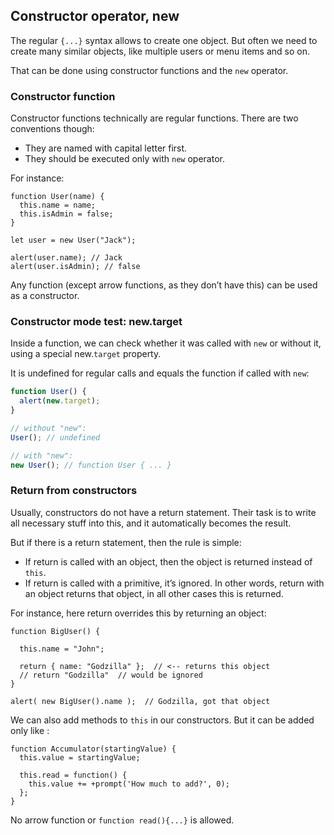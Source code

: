 
## Constructor operator, new 

The regular ``{...}`` syntax allows to create one object. But often we need to create many similar objects, like multiple users or menu items and so on.

That can be done using constructor functions and the ``new`` operator.

### Constructor function
Constructor functions technically are regular functions. There are two conventions though:

- They are named with capital letter first.
- They should be executed only with ``new`` operator.

For instance:
```JS
function User(name) {
  this.name = name;
  this.isAdmin = false;
}

let user = new User("Jack");

alert(user.name); // Jack
alert(user.isAdmin); // false
```

Any function (except arrow functions, as they don’t have this) can be used as a constructor. 

### Constructor mode test: new.target

Inside a function, we can check whether it was called with ``new`` or without it, using a special new.``target`` property.

It is undefined for regular calls and equals the function if called with ``new``:
```js
function User() {
  alert(new.target);
}

// without "new":
User(); // undefined

// with "new":
new User(); // function User { ... }
```

### Return from constructors
Usually, constructors do not have a return statement. Their task is to write all necessary stuff into this, and it automatically becomes the result.

But if there is a return statement, then the rule is simple:

- If return is called with an object, then the object is returned instead of ``this``.
- If return is called with a primitive, it’s ignored.
In other words, return with an object returns that object, in all other cases this is returned.

For instance, here return overrides this by returning an object:
```JS
function BigUser() {

  this.name = "John";

  return { name: "Godzilla" };  // <-- returns this object
  // return "Godzilla"  // would be ignored
}

alert( new BigUser().name );  // Godzilla, got that object
```

We can also add methods to ``this`` in our constructors. But it can be added only like :
```JS
function Accumulator(startingValue) {
  this.value = startingValue;

  this.read = function() {
    this.value += +prompt('How much to add?', 0);
  };
}
```
No arrow function or ```function read(){...}``` is allowed.